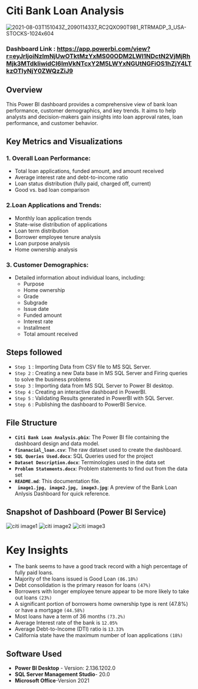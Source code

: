 # Citi Bank Loan Analysis
![2021-08-03T151043Z_2090114337_RC2QXO90T981_RTRMADP_3_USA-STOCKS-1024x604](https://github.com/user-attachments/assets/56dea8dd-f0a8-4424-a691-0b543cb82673)
### Dashboard Link : https://app.powerbi.com/view?r=eyJrIjoiNzlmNjUwOTktMzYxMS00ODM2LWI1NDctN2VjMjRhMjk3MTdkIiwidCI6ImVkNTcxY2M5LWYxNGUtNGFiOS1hZjY4LTkzOTIyNjY0ZWQzZiJ9

## Overview

This Power BI dashboard provides a comprehensive view of bank loan performance, customer demographics, and key trends. It aims to help analysts and decision-makers gain insights into loan approval rates, loan performance, and customer behavior.

## Key Metrics and Visualizations

### 1. Overall Loan Performance:

- Total loan applications, funded amount, and amount received
- Average interest rate and debt-to-income ratio
- Loan status distribution (fully paid, charged off, current)
- Good vs. bad loan comparison

### 2.Loan Applications and Trends:
- Monthly loan application trends
- State-wise distribution of applications
- Loan term distribution
- Borrower employee tenure analysis
- Loan purpose analysis
- Home ownership analysis
### 3. Customer Demographics:

- Detailed information about individual loans, including:
  - Purpose
  - Home ownership
  - Grade
  - Subgrade
  - Issue date
  - Funded amount
  - Interest rate
  - Installment
  - Total amount received

## Steps followed 

- `Step 1` : Importing Data from CSV file to MS SQL Server.
- `Step 2` : Creating a new Data base in MS SQL Server and Firing queries to solve the business problems
- `Step 3` : Importing data from MS SQL Server to Power BI desktop.
- `Step 4` : Creating an interactive dashboard in PowerBI.
- `Step 5` : Validating Results generated in PowerBI with SQL Server.
- `Step 6` : Publishing the dashboard to PowerBI Service.

## File Structure

- **`Citi Bank Loan Analysis.pbix`**: The Power BI file containing the dashboard design and data model.
- **`finanacial_loan.csv`**: The raw dataset used to create the dashboard.
- **`SQL Queries Used.docx`**: SQL Queries used for the project
- **`Dataset Description.docx`**: Terminologies used in the data set
- **`Problem Statements.docx`**: Problem statements to find out from the data set
- **`README.md`**: This documentation file.
- **` image1.jpg, image2.jpg, image3.jpg`**: A preview of the Bank Loan Anlysis Dashboard for quick reference.


## Snapshot of Dashboard (Power BI Service)
![citi image1](https://github.com/user-attachments/assets/5abeb91d-999b-4e90-a5c3-d7b2f6e2e9b3)
![citi image2](https://github.com/user-attachments/assets/3e0ce4c1-ca3c-4955-8ed6-56f86c304fdc)
![citi image3](https://github.com/user-attachments/assets/3cf4a7db-357b-41dc-b707-e4fbeb7a5088)


 


# Key Insights


- The bank seems to have a good track record with a high percentage of fully paid loans.
-  Majority of the loans issued is Good Loan `(86.18%)`
- Debt consolidation is the primary reason for loans `(47%)`
- Borrowers with longer employee tenure appear to be more likely to take out loans `(23%)`
- A significant portion of borrowers home ownership type is rent (47.8%) or have a mortgage `(44.58%)`
- Most loans have a term of 36 months `(73.2%)`
- Average Interest rate of the bank is  `12.05%`
- Average Debt-to-Income (DTI) ratio is `13.33%` 
- California state have the maximum number of loan applications `(18%)`




## Software Used

- **Power BI Desktop** - Version: 2.136.1202.0 
- **SQL Server Management Studio**- 20.0
- **Microsoft Office**-Version 2021
